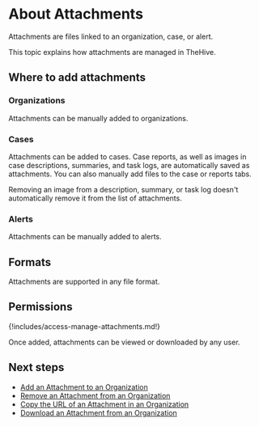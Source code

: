 # About Attachments

Attachments are files linked to an organization, case, or alert.

This topic explains how attachments are managed in TheHive.

## Where to add attachments

### Organizations

Attachments can be manually added to organizations.

### Cases

Attachments can be added to cases. Case reports, as well as images in case descriptions, summaries, and task logs, are automatically saved as attachments. You can also manually add files to the case or reports tabs.

Removing an image from a description, summary, or task log doesn't automatically remove it from the list of attachments.

### Alerts

Attachments can be manually added to alerts.

## Formats

Attachments are supported in any file format.

## Permissions

{!includes/access-manage-attachments.md!}

Once added, attachments can be viewed or downloaded by any user.

<h2>Next steps</h2>

* [Add an Attachment to an Organization](../../../organization/configure-organization/manage-attachments/add-an-attachment-organization.md)
* [Remove an Attachment from an Organization](../../../organization/configure-organization/manage-attachments/remove-an-attachment-organization.md)
* [Copy the URL of an Attachment in an Organization](../../../organization/configure-organization/manage-attachments/copy-url-of-an-attachment-organization.md)
* [Download an Attachment from an Organization](../../../organization/configure-organization/manage-attachments/download-an-attachment-organization.md)